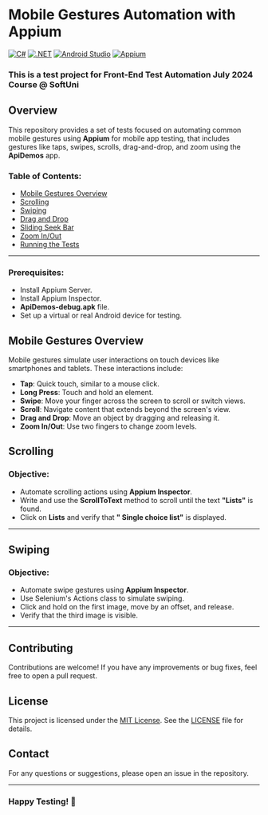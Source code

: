 # Mobile Gestures Automation with Appium
[![C#](https://img.shields.io/badge/Made%20with-C%23-239120.svg)](https://learn.microsoft.com/en-us/dotnet/csharp/)
[![.NET](https://img.shields.io/badge/.NET-5C2D91.svg)](https://dotnet.microsoft.com/)
[![Android Studio](https://img.shields.io/badge/Built%20with-Android%20Studio-3DDC84.svg)](https://developer.android.com/studio)
[![Appium](https://img.shields.io/badge/tested%20with-Appium-41BDF5.svg)](https://appium.io/)

### This is a test project for Front-End Test Automation July 2024 Course @ SoftUni

## Overview
This repository provides a set of tests focused on automating common mobile gestures using **Appium** for mobile app testing, that includes gestures like taps, swipes, scrolls, drag-and-drop, and zoom using the **ApiDemos** app.

### Table of Contents:
- [Mobile Gestures Overview](#mobile-gestures-overview)
- [Scrolling](#scrolling)
- [Swiping](#swiping)
- [Drag and Drop](#drag-and-drop)
- [Sliding Seek Bar](#sliding-seek-bar)
- [Zoom In/Out](#zoom-in/out)
- [Running the Tests](#running-the-tests)

---

### Prerequisites:
- Install Appium Server.
- Install Appium Inspector.
- **ApiDemos-debug.apk** file.
- Set up a virtual or real Android device for testing.
  
## Mobile Gestures Overview

Mobile gestures simulate user interactions on touch devices like smartphones and tablets. These interactions include:
- **Tap**: Quick touch, similar to a mouse click.
- **Long Press**: Touch and hold an element.
- **Swipe**: Move your finger across the screen to scroll or switch views.
- **Scroll**: Navigate content that extends beyond the screen's view.
- **Drag and Drop**: Move an object by dragging and releasing it.
- **Zoom In/Out**: Use two fingers to change zoom levels.

## Scrolling

### Objective:
- Automate scrolling actions using **Appium Inspector**.
- Write and use the **ScrollToText** method to scroll until the text **"Lists"** is found.
- Click on **Lists** and verify that **" Single choice list"** is displayed.

---
## Swiping

### Objective:
- Automate swipe gestures using **Appium Inspector**.
- Use Selenium's Actions class to simulate swiping.
- Click and hold on the first image, move by an offset, and release.
- Verify that the third image is visible.

---
## Contributing
Contributions are welcome! If you have any improvements or bug fixes, feel free to open a pull request.

## License
This project is licensed under the [MIT License](LICENSE). See the [LICENSE](LICENSE) file for details.

## Contact
For any questions or suggestions, please open an issue in the repository.

---
### Happy Testing! 🚀
